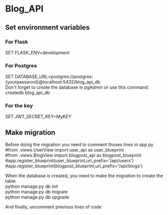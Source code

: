 # Blog_API

## Set environment variables
### For Flask
SET FLASK_ENV=development
### For Postgres
SET DATABASE_URL=postgres://postgres:{yourpassword}@localhost:5432/blog_api_db <br/>
Don't forget to create the database in pgAdmin or use this command: <br/>
createdb blog_api_db
### For the key
SET JWT_SECRET_KEY=MyKEY

## Make migration
Before doing the migration you need to comment thoses lines in app.py<br/>
#from .views.UserView import user_api as user_blueprint<br/>
#from .views.BlogView import blogpost_api as blogpost_blueprint<br/>
#app.register_blueprint(user_blueprint,url_prefix='/api/users')<br/>
#app.register_blueprint(blogpost_blueprint,url_prefix='/api/blogs')<br/>

When the database is created, you need to make the migration to create the table <br/>
python manage.py db init <br/>
python manage.py db migrate <br/>
python manage.py db upgrade <br/>

And finally, uncomment previous lines of code
